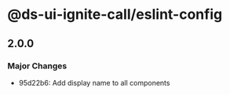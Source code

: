 # @ds-ui-ignite-call/eslint-config

## 2.0.0

### Major Changes

- 95d22b6: Add display name to all components
